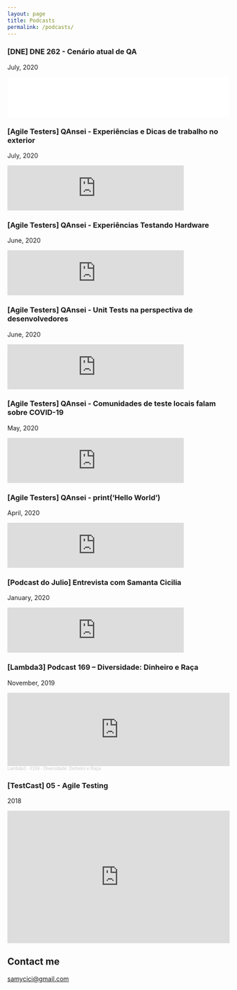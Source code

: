```yaml
---
layout: page
title: Podcasts
permalink: /podcasts/
---
```


### [DNE] DNE 262 - Cenário atual de QA
July, 2020

<iframe style="border: none" src="//html5-player.libsyn.com/embed/episode/id/15158249/height/90/theme/custom/thumbnail/yes/direction/backward/render-playlist/no/custom-color/3CD52E/" height="90" width="100%" scrolling="no"  allowfullscreen webkitallowfullscreen mozallowfullscreen oallowfullscreen msallowfullscreen></iframe>

### [Agile Testers] QAnsei - Experiências e Dicas de trabalho no exterior
July, 2020

<iframe src="https://anchor.fm/qansei/embed/episodes/Experincias-e-Dicas-de-trabalho-no-exterior-egci1j/a-a2krvoq" height="102px" width="400px" frameborder="0" scrolling="no"></iframe>

### [Agile Testers] QAnsei - Experiências Testando Hardware
June, 2020

<iframe src="https://anchor.fm/qansei/embed/episodes/input-IO-efl4ts/a-a2gn7ck" height="102px" width="400px" frameborder="0" scrolling="no"></iframe>

### [Agile Testers] QAnsei - Unit Tests na perspectiva de desenvolvedores
June, 2020

<iframe src="https://anchor.fm/qansei/embed/episodes/assert-unit_tests--true-ef1fjj/a-a2cvq1e" height="102px" width="400px" frameborder="0" scrolling="no"></iframe>

### [Agile Testers] QAnsei - Comunidades de teste locais falam sobre COVID-19
May, 2020

<iframe src="https://anchor.fm/qansei/embed/episodes/community-discusscovid19-eeh7g7/a-a29p5f5" height="102px" width="400px" frameborder="0" scrolling="no"></iframe>

### [Agile Testers] QAnsei - print(‘Hello World’)
April, 2020

<iframe src="https://anchor.fm/qansei/embed/episodes/printHello-World-ed4jui/a-a20jvmg" height="102px" width="400px" frameborder="0" scrolling="no"></iframe>


### [Podcast do Julio] Entrevista com Samanta Cicilia
January, 2020

<iframe src="https://anchor.fm/juliodelimas/embed/episodes/Episdio-1-Evoluo-da-minha-carreira--entrevista-com-Samanta-Cicilia-e-desafios-na-adoo-do-Cucumber-eain20/a-a1d0fo3" height="102px" width="400px" frameborder="0" scrolling="no"></iframe>

### [Lambda3] Podcast 169 – Diversidade: Dinheiro e Raça
November, 2019

<iframe width="100%" height="166" scrolling="no" frameborder="no" allow="autoplay" src="https://w.soundcloud.com/player/?url=https%3A//api.soundcloud.com/tracks/712790653&color=ff5500"></iframe><div style="font-size: 10px; color: #cccccc;line-break: anywhere;word-break: normal;overflow: hidden;white-space: nowrap;text-overflow: ellipsis; font-family: Interstate,Lucida Grande,Lucida Sans Unicode,Lucida Sans,Garuda,Verdana,Tahoma,sans-serif;font-weight: 100;"><a href="https://soundcloud.com/lambdatres" title="Lambda3" target="_blank" style="color: #cccccc; text-decoration: none;">Lambda3</a> · <a href="https://soundcloud.com/lambdatres/169-diversidade-dinheiro-e-raca" title="#169 - Diversidade: Dinheiro e Raça" target="_blank" style="color: #cccccc; text-decoration: none;">#169 - Diversidade: Dinheiro e Raça</a></div>

### [TestCast] 05 - Agile Testing
2018

<iframe width="100%" height="300" scrolling="no" frameborder="no" allow="autoplay" src="https://w.soundcloud.com/player/?url=https%3A//api.soundcloud.com/tracks/340395896&color=%23ff5500&auto_play=false&hide_related=false&show_comments=true&show_user=true&show_reposts=false&show_teaser=true&visual=true"></iframe>

## Contact me

[samycici@gmail.com](mailto:samycici@gmail.com)
